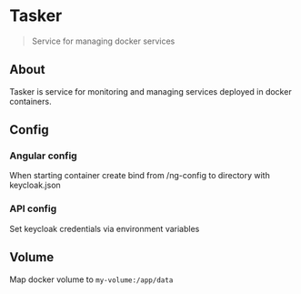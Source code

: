 # Tasker
> Service for managing docker services

## About
Tasker is service for monitoring and managing services deployed
in docker containers.

## Config

### Angular config
When starting container create bind from /ng-config to directory with keycloak.json

### API config
Set keycloak credentials via environment variables

## Volume

Map docker volume to `my-volume:/app/data`